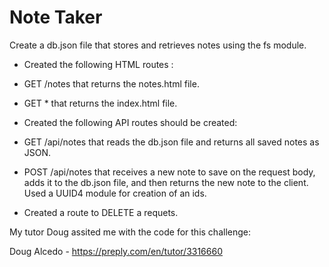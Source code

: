 # Note Taker 


Create a db.json file that stores and retrieves notes using the fs module.

* Created the following HTML routes :

- GET /notes that returns the notes.html file.

- GET * that returns the index.html file.

* Created the following API routes should be created:

- GET /api/notes that reads the db.json file and returns all saved notes as JSON.

- POST /api/notes that receives a new note to save on the request body, adds it to the db.json file, and then returns the new note to the client. Used a UUID4 module for creation of an ids.

- Created a route to DELETE a requets.

My tutor Doug assited me with the code for this challenge:

Doug Alcedo - https://preply.com/en/tutor/3316660
